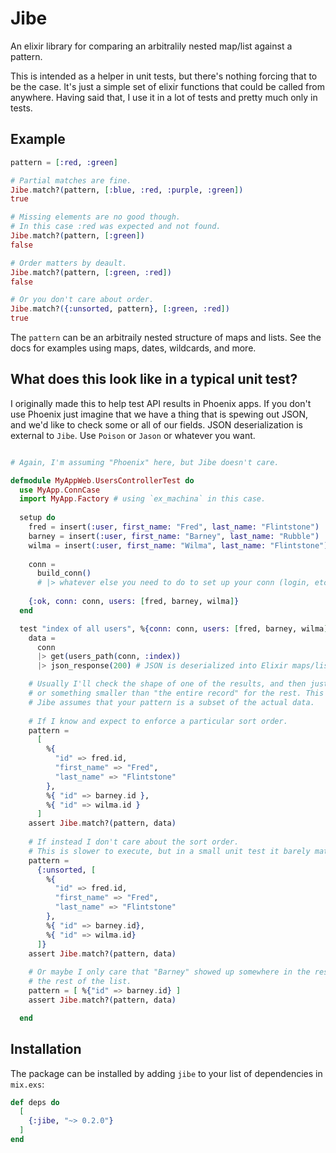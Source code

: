 # Jibe

An elixir library for comparing an arbitralily nested map/list against a pattern.

This is intended as a helper in unit tests, but there's nothing forcing that to be
the case. It's just a simple set of elixir functions that could be called from anywhere. 
Having said that, I use it in a lot of tests and pretty much only in tests.

## Example

```elixir
pattern = [:red, :green]

# Partial matches are fine.
Jibe.match?(pattern, [:blue, :red, :purple, :green])
true

# Missing elements are no good though.
# In this case :red was expected and not found.
Jibe.match?(pattern, [:green])
false

# Order matters by deault.
Jibe.match?(pattern, [:green, :red])
false

# Or you don't care about order.
Jibe.match?({:unsorted, pattern}, [:green, :red])
true
```

The `pattern` can be an arbitraily nested structure of maps and lists.
See the docs for examples using maps, dates, wildcards, and more.

## What does this look like in a typical unit test?

I originally made this to help test API results in Phoenix apps. If you don't use Phoenix just imagine
that we have a thing that is spewing out JSON, and we'd like to check some or all of our fields. JSON 
deserialization is external to `Jibe`. Use `Poison` or `Jason` or whatever you want.

```elixir

# Again, I'm assuming "Phoenix" here, but Jibe doesn't care.

defmodule MyAppWeb.UsersControllerTest do
  use MyApp.ConnCase
  import MyApp.Factory # using `ex_machina` in this case. 
  
  setup do
    fred = insert(:user, first_name: "Fred", last_name: "Flintstone")
    barney = insert(:user, first_name: "Barney", last_name: "Rubble")
    wilma = insert(:user, first_name: "Wilma", last_name: "Flintstone")
    
    conn =
      build_conn()
      # |> whatever else you need to do to set up your conn (login, etc.)
    
    {:ok, conn: conn, users: [fred, barney, wilma]}
  end

  test "index of all users", %{conn: conn, users: [fred, barney, wilma]} do
    data =
      conn
      |> get(users_path(conn, :index))
      |> json_response(200) # JSON is deserialized into Elixir maps/lists here

    # Usually I'll check the shape of one of the results, and then just look for IDs
    # or something smaller than "the entire record" for the rest. This works because 
    # Jibe assumes that your pattern is a subset of the actual data.
    
    # If I know and expect to enforce a particular sort order.
    pattern =
      [
        %{
          "id" => fred.id,
          "first_name" => "Fred",
          "last_name" => "Flintstone"
        },
        %{ "id" => barney.id },
        %{ "id" => wilma.id }
      ]
    assert Jibe.match?(pattern, data)
    
    # If instead I don't care about the sort order.
    # This is slower to execute, but in a small unit test it barely matters.
    pattern =
      {:unsorted, [
        %{
          "id" => fred.id,
          "first_name" => "Fred",
          "last_name" => "Flintstone"
        },
        %{ "id" => barney.id},
        %{ "id" => wilma.id}
      ]}
    assert Jibe.match?(pattern, data)
    
    # Or maybe I only care that "Barney" showed up somewhere in the results, not caring at all about
    # the rest of the list.
    pattern = [ %{"id" => barney.id} ]
    assert Jibe.match?(pattern, data)

  end
```

## Installation

The package can be installed by adding `jibe` to your list of dependencies in `mix.exs`:

```elixir
def deps do
  [
    {:jibe, "~> 0.2.0"}
  ]
end
```
